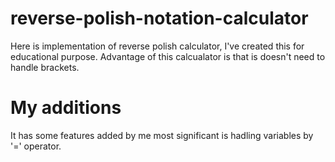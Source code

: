 # reverse-polish-notation-calculator

Here is implementation of reverse polish calculator, I've created this for educational purpose. Advantage of this calcualator is that is doesn't need to handle brackets. 

# My additions
It has some features added by me most significant is hadling variables by '=' operator.
